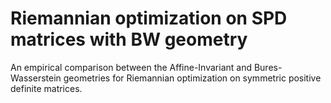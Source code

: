 # Riemannian optimization on SPD matrices with BW geometry

An empirical comparison between the Affine-Invariant and Bures-Wasserstein geometries for Riemannian optimization on symmetric positive definite matrices.
